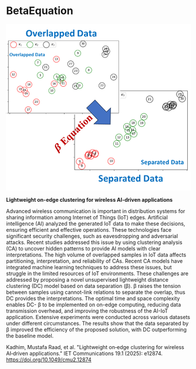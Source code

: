 # BetaEquation

![Alt text](https://github.com/MustafaRaadKadhim/BetaEquation/blob/main/Data%20Separation.png)

**Lightweight on-edge clustering for wireless AI-driven applications**

Advanced wireless communication is important in distribution systems for sharing information among Internet of Things (IoT) edges. Artificial intelligence (AI) analyzed the generated IoT data to make these decisions, ensuring efficient and effective operations. These technologies face significant security challenges, such as eavesdropping and adversarial attacks. Recent studies addressed this issue by using clustering analysis (CA) to uncover hidden patterns to provide AI models with clear interpretations. The high volume of overlapped samples in IoT data affects partitioning, interpretation, and reliability of CAs. Recent CA models have integrated machine learning techniques to address these issues, but struggle in the limited resources of IoT environments. These challenges are addressed by proposing a novel unsupervised lightweight distance clustering (DC) model based on data separation (β). β raises the tension between samples using cannot-link relations to separate the overlap, thus DC provides the interpretations. The optimal time and space complexity enables DC-
β to be implemented on on-edge computing, reducing data transmission overhead, and improving the robustness of the AI-IoT application. Extensive experiments were conducted across various datasets under different circumstances. The results show that the data separated by β improved the efficiency of the proposed solution, with DC outperforming the baseline model.

Kadhim, Mustafa Raad, et al. "Lightweight on‐edge clustering for wireless AI‐driven applications." IET Communications 19.1 (2025): e12874. https://doi.org/10.1049/cmu2.12874 

